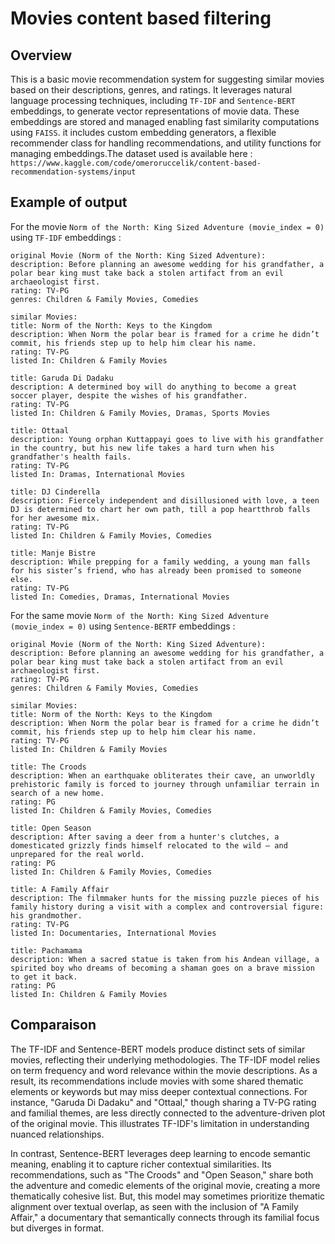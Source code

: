# Movies content based filtering

## Overview

This is a basic movie recommendation system for suggesting similar movies based on their descriptions, genres, and ratings. It leverages natural language processing techniques, including `TF-IDF` and `Sentence-BERT` embeddings, to generate vector representations of movie data. These embeddings are stored and managed enabling fast similarity computations using `FAISS`. it includes custom embedding generators, a flexible recommender class for handling recommendations, and utility functions for managing embeddings.The dataset used is available here : `https://www.kaggle.com/code/omeroruccelik/content-based-recommendation-systems/input`

## Example of output
For the movie `Norm of the North: King Sized Adventure (movie_index = 0)` using `TF-IDF` embeddings :

```
original Movie (Norm of the North: King Sized Adventure):
description: Before planning an awesome wedding for his grandfather, a polar bear king must take back a stolen artifact from an evil archaeologist first.
rating: TV-PG
genres: Children & Family Movies, Comedies

similar Movies:
title: Norm of the North: Keys to the Kingdom
description: When Norm the polar bear is framed for a crime he didn’t commit, his friends step up to help him clear his name.
rating: TV-PG
listed In: Children & Family Movies

title: Garuda Di Dadaku
description: A determined boy will do anything to become a great soccer player, despite the wishes of his grandfather.
rating: TV-PG
listed In: Children & Family Movies, Dramas, Sports Movies

title: Ottaal
description: Young orphan Kuttappayi goes to live with his grandfather in the country, but his new life takes a hard turn when his grandfather's health fails.
rating: TV-PG
listed In: Dramas, International Movies

title: DJ Cinderella
description: Fiercely independent and disillusioned with love, a teen DJ is determined to chart her own path, till a pop heartthrob falls for her awesome mix.
rating: TV-PG
listed In: Children & Family Movies, Comedies

title: Manje Bistre
description: While prepping for a family wedding, a young man falls for his sister’s friend, who has already been promised to someone else.
rating: TV-PG
listed In: Comedies, Dramas, International Movies
```

For the same movie `Norm of the North: King Sized Adventure (movie_index = 0)` using `Sentence-BERTF` embeddings :

```
original Movie (Norm of the North: King Sized Adventure):
description: Before planning an awesome wedding for his grandfather, a polar bear king must take back a stolen artifact from an evil archaeologist first.
rating: TV-PG
genres: Children & Family Movies, Comedies

similar Movies:
title: Norm of the North: Keys to the Kingdom
description: When Norm the polar bear is framed for a crime he didn’t commit, his friends step up to help him clear his name.
rating: TV-PG
listed In: Children & Family Movies

title: The Croods
description: When an earthquake obliterates their cave, an unworldly prehistoric family is forced to journey through unfamiliar terrain in search of a new home.
rating: PG
listed In: Children & Family Movies, Comedies

title: Open Season
description: After saving a deer from a hunter's clutches, a domesticated grizzly finds himself relocated to the wild – and unprepared for the real world.
rating: PG
listed In: Children & Family Movies, Comedies

title: A Family Affair
description: The filmmaker hunts for the missing puzzle pieces of his family history during a visit with a complex and controversial figure: his grandmother.
rating: TV-PG
listed In: Documentaries, International Movies

title: Pachamama
description: When a sacred statue is taken from his Andean village, a spirited boy who dreams of becoming a shaman goes on a brave mission to get it back.
rating: PG
listed In: Children & Family Movies
```

## Comparaison
The TF-IDF and Sentence-BERT models produce distinct sets of similar movies, reflecting their underlying methodologies. The TF-IDF model relies on term frequency and word relevance within the movie descriptions. As a result, its recommendations include movies with some shared thematic elements or keywords but may miss deeper contextual connections. For instance, "Garuda Di Dadaku" and "Ottaal," though sharing a TV-PG rating and familial themes, are less directly connected to the adventure-driven plot of the original movie. This illustrates TF-IDF's limitation in understanding nuanced relationships.

In contrast, Sentence-BERT leverages deep learning to encode semantic meaning, enabling it to capture richer contextual similarities. Its recommendations, such as "The Croods" and "Open Season," share both the adventure and comedic elements of the original movie, creating a more thematically cohesive list. But, this model may sometimes prioritize thematic alignment over textual overlap, as seen with the inclusion of "A Family Affair," a documentary that semantically connects through its familial focus but diverges in format.
